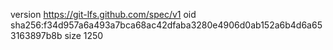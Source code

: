 version https://git-lfs.github.com/spec/v1
oid sha256:f34d957a6a493a7bca68ac42dfaba3280e4906d0ab152a6b4d6a653163897b8b
size 1250
